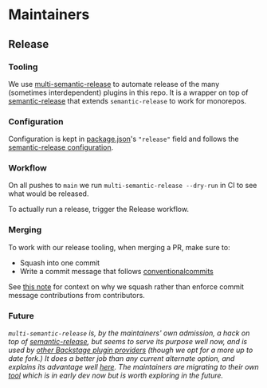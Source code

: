 # Maintainers

## Release

### Tooling

We use [multi-semantic-release](https://github.com/qiwi/multi-semantic-release) to automate release of the many (sometimes interdependent) plugins in this repo. It is a wrapper on top of [semantic-release](https://semantic-release.gitbook.io/semantic-release/) that extends `semantic-release` to work for monorepos.

### Configuration

Configuration is kept in [package.json](/package.json)'s `"release"` field and follows the [semantic-release configuration](https://semantic-release.gitbook.io/semantic-release/usage/configuration).

### Workflow

On all pushes to `main` we run `multi-semantic-release --dry-run` in CI to see what would be released.

To actually run a release, trigger the Release workflow.

### Merging

To work with our release tooling, when merging a PR, make sure to:
- Squash into one commit
- Write a commit message that follows [conventionalcommits](https://www.conventionalcommits.org/en/v1.0.0/#summary)

See [this note](https://github.com/semantic-release/semantic-release/discussions/2275#discussioncomment-1719271) for context on why we squash rather than enforce commit message contributions from contributors.

### Future

*`multi-semantic-release` is, by the maintainers' own admission, a hack on top of [semantic-release](https://github.com/semantic-release/semantic-release), but seems to serve its purpose well now, and is used by [other Backstage plugin providers](https://github.com/janus-idp/backstage-plugins/blob/e6ba8e3c5f38381e5e1e74ebd3dac8f20567cc76/package.json#L54) (though we opt for a more up to date fork.) It does a better job than any current alternate option, and explains its advantage well [here](https://github.com/dhoulb/multi-semantic-release?tab=readme-ov-file#iteration-vs-coordination). The maintainers are migrating to their own [tool](https://github.com/semrel-extra/zx-bulk-release) which is in early dev now but is worth exploring in the future.*

